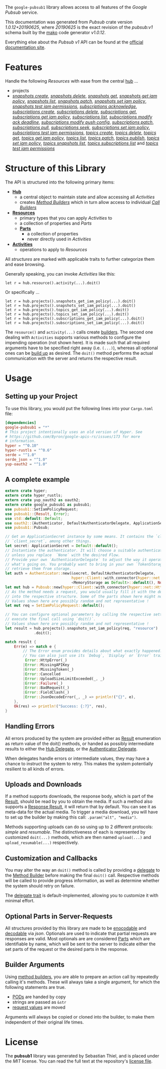 <!---
DO NOT EDIT !
This file was generated automatically from 'src/mako/api/README.md.mako'
DO NOT EDIT !
-->
The `google-pubsub1` library allows access to all features of the *Google Pubsub* service.

This documentation was generated from *Pubsub* crate version *1.0.12+20190625*, where *20190625* is the exact revision of the *pubsub:v1* schema built by the [mako](http://www.makotemplates.org/) code generator *v1.0.12*.

Everything else about the *Pubsub* *v1* API can be found at the
[official documentation site](https://cloud.google.com/pubsub/docs).
# Features

Handle the following *Resources* with ease from the central [hub](https://docs.rs/google-pubsub1/1.0.12+20190625/google_pubsub1/struct.Pubsub.html) ... 

* projects
 * [*snapshots create*](https://docs.rs/google-pubsub1/1.0.12+20190625/google_pubsub1/struct.ProjectSnapshotCreateCall.html), [*snapshots delete*](https://docs.rs/google-pubsub1/1.0.12+20190625/google_pubsub1/struct.ProjectSnapshotDeleteCall.html), [*snapshots get*](https://docs.rs/google-pubsub1/1.0.12+20190625/google_pubsub1/struct.ProjectSnapshotGetCall.html), [*snapshots get iam policy*](https://docs.rs/google-pubsub1/1.0.12+20190625/google_pubsub1/struct.ProjectSnapshotGetIamPolicyCall.html), [*snapshots list*](https://docs.rs/google-pubsub1/1.0.12+20190625/google_pubsub1/struct.ProjectSnapshotListCall.html), [*snapshots patch*](https://docs.rs/google-pubsub1/1.0.12+20190625/google_pubsub1/struct.ProjectSnapshotPatchCall.html), [*snapshots set iam policy*](https://docs.rs/google-pubsub1/1.0.12+20190625/google_pubsub1/struct.ProjectSnapshotSetIamPolicyCall.html), [*snapshots test iam permissions*](https://docs.rs/google-pubsub1/1.0.12+20190625/google_pubsub1/struct.ProjectSnapshotTestIamPermissionCall.html), [*subscriptions acknowledge*](https://docs.rs/google-pubsub1/1.0.12+20190625/google_pubsub1/struct.ProjectSubscriptionAcknowledgeCall.html), [*subscriptions create*](https://docs.rs/google-pubsub1/1.0.12+20190625/google_pubsub1/struct.ProjectSubscriptionCreateCall.html), [*subscriptions delete*](https://docs.rs/google-pubsub1/1.0.12+20190625/google_pubsub1/struct.ProjectSubscriptionDeleteCall.html), [*subscriptions get*](https://docs.rs/google-pubsub1/1.0.12+20190625/google_pubsub1/struct.ProjectSubscriptionGetCall.html), [*subscriptions get iam policy*](https://docs.rs/google-pubsub1/1.0.12+20190625/google_pubsub1/struct.ProjectSubscriptionGetIamPolicyCall.html), [*subscriptions list*](https://docs.rs/google-pubsub1/1.0.12+20190625/google_pubsub1/struct.ProjectSubscriptionListCall.html), [*subscriptions modify ack deadline*](https://docs.rs/google-pubsub1/1.0.12+20190625/google_pubsub1/struct.ProjectSubscriptionModifyAckDeadlineCall.html), [*subscriptions modify push config*](https://docs.rs/google-pubsub1/1.0.12+20190625/google_pubsub1/struct.ProjectSubscriptionModifyPushConfigCall.html), [*subscriptions patch*](https://docs.rs/google-pubsub1/1.0.12+20190625/google_pubsub1/struct.ProjectSubscriptionPatchCall.html), [*subscriptions pull*](https://docs.rs/google-pubsub1/1.0.12+20190625/google_pubsub1/struct.ProjectSubscriptionPullCall.html), [*subscriptions seek*](https://docs.rs/google-pubsub1/1.0.12+20190625/google_pubsub1/struct.ProjectSubscriptionSeekCall.html), [*subscriptions set iam policy*](https://docs.rs/google-pubsub1/1.0.12+20190625/google_pubsub1/struct.ProjectSubscriptionSetIamPolicyCall.html), [*subscriptions test iam permissions*](https://docs.rs/google-pubsub1/1.0.12+20190625/google_pubsub1/struct.ProjectSubscriptionTestIamPermissionCall.html), [*topics create*](https://docs.rs/google-pubsub1/1.0.12+20190625/google_pubsub1/struct.ProjectTopicCreateCall.html), [*topics delete*](https://docs.rs/google-pubsub1/1.0.12+20190625/google_pubsub1/struct.ProjectTopicDeleteCall.html), [*topics get*](https://docs.rs/google-pubsub1/1.0.12+20190625/google_pubsub1/struct.ProjectTopicGetCall.html), [*topics get iam policy*](https://docs.rs/google-pubsub1/1.0.12+20190625/google_pubsub1/struct.ProjectTopicGetIamPolicyCall.html), [*topics list*](https://docs.rs/google-pubsub1/1.0.12+20190625/google_pubsub1/struct.ProjectTopicListCall.html), [*topics patch*](https://docs.rs/google-pubsub1/1.0.12+20190625/google_pubsub1/struct.ProjectTopicPatchCall.html), [*topics publish*](https://docs.rs/google-pubsub1/1.0.12+20190625/google_pubsub1/struct.ProjectTopicPublishCall.html), [*topics set iam policy*](https://docs.rs/google-pubsub1/1.0.12+20190625/google_pubsub1/struct.ProjectTopicSetIamPolicyCall.html), [*topics snapshots list*](https://docs.rs/google-pubsub1/1.0.12+20190625/google_pubsub1/struct.ProjectTopicSnapshotListCall.html), [*topics subscriptions list*](https://docs.rs/google-pubsub1/1.0.12+20190625/google_pubsub1/struct.ProjectTopicSubscriptionListCall.html) and [*topics test iam permissions*](https://docs.rs/google-pubsub1/1.0.12+20190625/google_pubsub1/struct.ProjectTopicTestIamPermissionCall.html)




# Structure of this Library

The API is structured into the following primary items:

* **[Hub](https://docs.rs/google-pubsub1/1.0.12+20190625/google_pubsub1/struct.Pubsub.html)**
    * a central object to maintain state and allow accessing all *Activities*
    * creates [*Method Builders*](https://docs.rs/google-pubsub1/1.0.12+20190625/google_pubsub1/trait.MethodsBuilder.html) which in turn
      allow access to individual [*Call Builders*](https://docs.rs/google-pubsub1/1.0.12+20190625/google_pubsub1/trait.CallBuilder.html)
* **[Resources](https://docs.rs/google-pubsub1/1.0.12+20190625/google_pubsub1/trait.Resource.html)**
    * primary types that you can apply *Activities* to
    * a collection of properties and *Parts*
    * **[Parts](https://docs.rs/google-pubsub1/1.0.12+20190625/google_pubsub1/trait.Part.html)**
        * a collection of properties
        * never directly used in *Activities*
* **[Activities](https://docs.rs/google-pubsub1/1.0.12+20190625/google_pubsub1/trait.CallBuilder.html)**
    * operations to apply to *Resources*

All *structures* are marked with applicable traits to further categorize them and ease browsing.

Generally speaking, you can invoke *Activities* like this:

```Rust,ignore
let r = hub.resource().activity(...).doit()
```

Or specifically ...

```ignore
let r = hub.projects().snapshots_get_iam_policy(...).doit()
let r = hub.projects().snapshots_set_iam_policy(...).doit()
let r = hub.projects().topics_get_iam_policy(...).doit()
let r = hub.projects().topics_set_iam_policy(...).doit()
let r = hub.projects().subscriptions_get_iam_policy(...).doit()
let r = hub.projects().subscriptions_set_iam_policy(...).doit()
```

The `resource()` and `activity(...)` calls create [builders][builder-pattern]. The second one dealing with `Activities` 
supports various methods to configure the impending operation (not shown here). It is made such that all required arguments have to be 
specified right away (i.e. `(...)`), whereas all optional ones can be [build up][builder-pattern] as desired.
The `doit()` method performs the actual communication with the server and returns the respective result.

# Usage

## Setting up your Project

To use this library, you would put the following lines into your `Cargo.toml` file:

```toml
[dependencies]
google-pubsub1 = "*"
# This project intentionally uses an old version of Hyper. See
# https://github.com/Byron/google-apis-rs/issues/173 for more
# information.
hyper = "^0.10"
hyper-rustls = "^0.6"
serde = "^1.0"
serde_json = "^1.0"
yup-oauth2 = "^1.0"
```

## A complete example

```Rust
extern crate hyper;
extern crate hyper_rustls;
extern crate yup_oauth2 as oauth2;
extern crate google_pubsub1 as pubsub1;
use pubsub1::SetIamPolicyRequest;
use pubsub1::{Result, Error};
use std::default::Default;
use oauth2::{Authenticator, DefaultAuthenticatorDelegate, ApplicationSecret, MemoryStorage};
use pubsub1::Pubsub;

// Get an ApplicationSecret instance by some means. It contains the `client_id` and 
// `client_secret`, among other things.
let secret: ApplicationSecret = Default::default();
// Instantiate the authenticator. It will choose a suitable authentication flow for you, 
// unless you replace  `None` with the desired Flow.
// Provide your own `AuthenticatorDelegate` to adjust the way it operates and get feedback about 
// what's going on. You probably want to bring in your own `TokenStorage` to persist tokens and
// retrieve them from storage.
let auth = Authenticator::new(&secret, DefaultAuthenticatorDelegate,
                              hyper::Client::with_connector(hyper::net::HttpsConnector::new(hyper_rustls::TlsClient::new())),
                              <MemoryStorage as Default>::default(), None);
let mut hub = Pubsub::new(hyper::Client::with_connector(hyper::net::HttpsConnector::new(hyper_rustls::TlsClient::new())), auth);
// As the method needs a request, you would usually fill it with the desired information
// into the respective structure. Some of the parts shown here might not be applicable !
// Values shown here are possibly random and not representative !
let mut req = SetIamPolicyRequest::default();

// You can configure optional parameters by calling the respective setters at will, and
// execute the final call using `doit()`.
// Values shown here are possibly random and not representative !
let result = hub.projects().snapshots_set_iam_policy(req, "resource")
             .doit();

match result {
    Err(e) => match e {
        // The Error enum provides details about what exactly happened.
        // You can also just use its `Debug`, `Display` or `Error` traits
         Error::HttpError(_)
        |Error::MissingAPIKey
        |Error::MissingToken(_)
        |Error::Cancelled
        |Error::UploadSizeLimitExceeded(_, _)
        |Error::Failure(_)
        |Error::BadRequest(_)
        |Error::FieldClash(_)
        |Error::JsonDecodeError(_, _) => println!("{}", e),
    },
    Ok(res) => println!("Success: {:?}", res),
}

```
## Handling Errors

All errors produced by the system are provided either as [Result](https://docs.rs/google-pubsub1/1.0.12+20190625/google_pubsub1/enum.Result.html) enumeration as return value of 
the doit() methods, or handed as possibly intermediate results to either the 
[Hub Delegate](https://docs.rs/google-pubsub1/1.0.12+20190625/google_pubsub1/trait.Delegate.html), or the [Authenticator Delegate](https://docs.rs/yup-oauth2/*/yup_oauth2/trait.AuthenticatorDelegate.html).

When delegates handle errors or intermediate values, they may have a chance to instruct the system to retry. This 
makes the system potentially resilient to all kinds of errors.

## Uploads and Downloads
If a method supports downloads, the response body, which is part of the [Result](https://docs.rs/google-pubsub1/1.0.12+20190625/google_pubsub1/enum.Result.html), should be
read by you to obtain the media.
If such a method also supports a [Response Result](https://docs.rs/google-pubsub1/1.0.12+20190625/google_pubsub1/trait.ResponseResult.html), it will return that by default.
You can see it as meta-data for the actual media. To trigger a media download, you will have to set up the builder by making
this call: `.param("alt", "media")`.

Methods supporting uploads can do so using up to 2 different protocols: 
*simple* and *resumable*. The distinctiveness of each is represented by customized 
`doit(...)` methods, which are then named `upload(...)` and `upload_resumable(...)` respectively.

## Customization and Callbacks

You may alter the way an `doit()` method is called by providing a [delegate](https://docs.rs/google-pubsub1/1.0.12+20190625/google_pubsub1/trait.Delegate.html) to the 
[Method Builder](https://docs.rs/google-pubsub1/1.0.12+20190625/google_pubsub1/trait.CallBuilder.html) before making the final `doit()` call. 
Respective methods will be called to provide progress information, as well as determine whether the system should 
retry on failure.

The [delegate trait](https://docs.rs/google-pubsub1/1.0.12+20190625/google_pubsub1/trait.Delegate.html) is default-implemented, allowing you to customize it with minimal effort.

## Optional Parts in Server-Requests

All structures provided by this library are made to be [enocodable](https://docs.rs/google-pubsub1/1.0.12+20190625/google_pubsub1/trait.RequestValue.html) and 
[decodable](https://docs.rs/google-pubsub1/1.0.12+20190625/google_pubsub1/trait.ResponseResult.html) via *json*. Optionals are used to indicate that partial requests are responses 
are valid.
Most optionals are are considered [Parts](https://docs.rs/google-pubsub1/1.0.12+20190625/google_pubsub1/trait.Part.html) which are identifiable by name, which will be sent to 
the server to indicate either the set parts of the request or the desired parts in the response.

## Builder Arguments

Using [method builders](https://docs.rs/google-pubsub1/1.0.12+20190625/google_pubsub1/trait.CallBuilder.html), you are able to prepare an action call by repeatedly calling it's methods.
These will always take a single argument, for which the following statements are true.

* [PODs][wiki-pod] are handed by copy
* strings are passed as `&str`
* [request values](https://docs.rs/google-pubsub1/1.0.12+20190625/google_pubsub1/trait.RequestValue.html) are moved

Arguments will always be copied or cloned into the builder, to make them independent of their original life times.

[wiki-pod]: http://en.wikipedia.org/wiki/Plain_old_data_structure
[builder-pattern]: http://en.wikipedia.org/wiki/Builder_pattern
[google-go-api]: https://github.com/google/google-api-go-client

# License
The **pubsub1** library was generated by Sebastian Thiel, and is placed 
under the *MIT* license.
You can read the full text at the repository's [license file][repo-license].

[repo-license]: https://github.com/Byron/google-apis-rsblob/master/LICENSE.md
